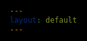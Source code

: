 ```yaml
---
layout: default
---
```


<html>


<head>
<meta charset="UTF-8"> 
<title>Chessboard</title>

<link rel="stylesheet" href="assets/css/chess.css" type="text/css">
<style>
@import url('https://fonts.googleapis.com/css?family=Chakra+Petch');
html, body{
  height: 100%;
  min-height: 100%;
  margin: 0;
	background: black;
	font-family: 'Chakra Petch', sans-serif;
	color: #ffffff;
	padding: 15px;
	overflow-x: hidden;
	max-width: 100%;
}
</style>


</head>

<body id="body">
</body>
<script src="assets/js/chessLogic.js">
</script>
<script>
    let color = true;
    let moving = false;
    lettersOnBoard = "abcdefgh";
    let gameMoves = [];
    let localColor;
    var lastMove = ["move1", "move2"]
    var chessInterval
    const url = "https://tngc.nighthawkcodescrums.gq/api/server"
    // const url = "http://localhost:8069/api/server"
    // const url = "http://10.8.141.104:8087/api/server"
    const winnerUrl = 'http://172.19.164.171:8087/api/chess_users'
    //useful functions
    openPage()
    function openPage(){
        // if (typeof localuid == "undefined"){
        //     var bad = document.createElement('p')
        //     bad.innerHTML = "Please Login before playing. If you are already logged in please double check that you are actually logged in or try logging in again. Reload the page when you have logged in."
        //     document.getElementById('body').appendChild(bad)
        //     return
        // }
        var container = document.createElement('div');
        var endgame = document.createElement('div');
        var uid = document.createElement('input');
        var joinGame = document.createElement('button');
        var startGame = document.createElement('button');
        container.classList.add('container');
        container.id = "container";
        endgame.classList.add('endgame');
        endgame.id = "endgame";
        joinGame.classList.add('button');
        joinGame.id = "joinGame"
        joinGame.innerHTML = "Join Game";
        joinGame.onclick = function(){
            if(uidCheck()){joinGamePage()}; 
            gameMoves = []}
        startGame.classList.add('button');
        startGame.innerHTML = "Start Game";
        startGame.id = "startGame"
        startGame.onclick = function(){
            if(uidCheck()){createNewGame()}
            document.getElementById("container").remove();
            gameMoves = []}
        uid.classList.add('button')
        uid.id = "uid"
        uid.type = "text"
        uid.placeholder = "Username"
        document.getElementById('body').appendChild(container)
        document.getElementById('container').appendChild(endgame)
        document.getElementById('endgame').appendChild(uid)
        document.getElementById('endgame').appendChild(joinGame)
        document.getElementById('endgame').appendChild(startGame)
    }
    function joinGamePage(){
        document.getElementById("startGame").remove();
        document.getElementById("joinGame").remove();
        var gid = document.createElement('input')
        var joinGame = document.createElement('button');
        gid.id = "gid"
        gid.type = "text"
        gid.classList.add('button')
        gid.placeholder = "Game Name"
        joinGame.classList.add('button');
            joinGame.id = "joinGame"
            joinGame.innerHTML = "Join Game";
            joinGame.onclick = function(){
                addSecondPlayer(); 
                document.getElementById("container").remove();
                gameMoves = []}
        document.getElementById('endgame').appendChild(gid)
        document.getElementById('endgame').appendChild(joinGame)
    }
    function uidCheck(){
        if(document.getElementById("uid").value == ""){
            var bad = document.createElement('p')
            bad.innerHTML = "Please reload and enter a username"
            document.getElementById("container").remove()
            document.getElementById('body').appendChild(bad)
            return false;
        }
        else {
            localuid = document.getElementById("uid").value
            return true
        }
    }
    function globalIDs(gidTemp){
        gid = gidTemp
    }
    function checkMove(){
        let moveCheckOptions = {
            mode : 'cors',
            method : 'GET'
        }
        fetch(url + '/', moveCheckOptions)
        .then(response => {
            if (response.status !== 200) {
            console.log(errorMsg);
            return;
            }
            response.json().then(data => {
            data.forEach((c) => {
                if (c[[gid]] != undefined){
                    var newMoves = [c[[gid]]["move1"], c[[gid]]["move2"]]
                    if (lastMove[0] != newMoves[0] || lastMove[1] != newMoves[1]){
                        lastMove = newMoves
                        chessBoard[newMoves[0]][1].move(newMoves[1], newMoves[0])
                        putBoard()
                        turn++
                        kingCheck()
                    }
                }
            })
        })
        })
    }
    function kingCheck(){
        kingAlive = false
        for (let i = 1; i < 9; i++){
                for (j in lettersOnBoard){
                    var thisId = lettersOnBoard[j] + i;
                    if (chessBoard[thisId][0] == localColor + "K"){
                        kingAlive = true
                    }
                }
            }   
        if (!kingAlive){
            if (localColor == "b"){
                endGame("w")
            }
            else if (localColor =="w"){
                endGame("b")
            }
        }
    }
    function pushMove(currentM, newM){
        let movePushOptions = {
            mode : 'cors',
            method: 'POST',
            body : JSON.stringify([gid, currentM, newM])
        }
        fetch(url + '/pushMove', movePushOptions)
        .then(response => {
            if (response.status !== 200) {
            console.log(errorMsg);
            return;
            }
        })
    }
    function pushWinner(winner){
        let moveCheckOptions = {
            mode : 'cors',
            method : 'GET'
        }
        fetch(url + '/', moveCheckOptions)
        .then(response => {
            if (response.status !== 200) {
            console.log(errorMsg);
            return;
            }
            response.json().then(data => {
            console.log(data)
            data.forEach((c) => {
                if (c[[gid]] != undefined){
                    console.log(c[gid])
                    postGame(winner, c[[gid]])
                }
            })
        })
        })
    }
    function postGame(winner, storedData){
        if (winner === 'w'){
            winner = storedData.uid1
        } else {
            winner = storedData.uid2
        }
        storedData.winner = winner
        var today = new Date()
        today = today.getTime()
        storedData.date = today
        delete storedData.move1
        delete storedData.move2
        console.log(storedData)
        storedData = JSON.stringify(storedData)
        storedData = JSON.parse(storedData)
        let movePushOptions = {
            mode : 'cors',
            method: 'POST',
            body : JSON.stringify(storedData)
        }
        fetch(winnerUrl + '/update_game', movePushOptions)
        .then(response => {
            if (response.status !== 200) {
            console.log(response);
            return;
            }
            console.log(response)
            response.json().then(data => {
                console.log(data)
            })
        })
    }
    function readGame(){
        var options = {
            mode : 'cors',
            method: 'GET'
        }
        fetch(url + "/", options)
        .then(response => {
        if (response.status !== 200) {
          console.log(errorMsg);
          return;
        }
        response.json().then(data => {
            console.log(data)
        })
    })
    }
    function addSecondPlayer(){
        gid = document.getElementById("gid").value
        localColor = "b"
        secondPlayerOptions ={
            mode : 'cors',
            method: 'POST',
            body: JSON.stringify([localuid, gid]),
        }
        fetch(url + "/secondPlayer", secondPlayerOptions)
        .then(response => {
            if (response.status !== 200) {
                console.log(errorMsg);
            return;
            }
        startGame()
        })
        return;
    }
    function createNewGame(){
        gidOptions = {
            mode :'cors',
            method: 'GET',
        }
        fetch(url + "/createNewGid", gidOptions)
        .then(response => {
            if (response.status !== 200){
                console.log(errorMsg);
            return;
            }
        response.json().then(data => {
            globalIDs(data)
            localColor = "w"
            createGameOptions = {
                mode : 'cors',
                method: 'POST',
                body : JSON.stringify({[gid] : {'uid1' : localuid, 'uid2' : 1234, 'move1' : 'move1', 'move2' : 'move2'}})
            }
            fetch(url + "/start", createGameOptions)
            .then(response => {
                if (response.status !== 200) {
                    console.log(errorMsg);
                return;
                }
            })
            startGame()
        })
        })
    }
    function getKeyByValue(object, value, type) {
        if (type == 1){
            return Object.keys(object).find(key => object[key] === value);
        }
        if (type == 2){
            return Object.keys(object).find(key => object[0][key] === value);
        }
        else{
            return "";
        }
    }
    function setBoard(obj){
            chessBoard[obj.position] = [obj.color + obj.id, obj]
    }
    function movePiece(currentM, newM){
            chessBoard[currentM][1].move(newM, currentM)
            lastMove = [currentM, newM]
            pushMove(currentM, newM)
    }
    function putOnBoard(id) {
            document.getElementById(id + "i").src = chessPieces[chessBoard[id][0][0]+chessBoard[id][0][1]];
            document.getElementById(id).style.fontSize = "60px";
            try{document.getElementById(id).classList.remove('selected')}catch{}
            if (id.split("")[1] == "1") color = !color;
            if (color){document.getElementById(id).classList.add('dark');}
            else document.getElementById(id).classList.add('light');
            color = !color;
    }
    function putBoard(){
            for (x in chessBoard){
                putOnBoard(x);
            }
    }
    function startGame(){
        var gidDisplay = document.createElement('p')
        gidDisplay.id = "gidDisplay"
        gidDisplay.innerHTML = "Game ID: \"" + gid + "\""
        var chessBoardDiv = document.createElement('div')
        chessBoardDiv.id = "chessBoard"
        chessBoardDiv.classList.add('chessboard')
        document.getElementById("body").appendChild(chessBoardDiv)
        document.getElementById("body").appendChild(gidDisplay)
        if (localColor == "w"){
            for (let i = 1; i < 9; i++){
                for (j in lettersOnBoard){
                    var thisId = lettersOnBoard[j] + (9 - i);
                    var square = document.createElement('div')
                    square.id = thisId
                    document.getElementById("chessBoard").appendChild(square)
                }
            }  
        }
        else {
            for (let i = 1; i < 9; i++){
                for (j in lettersOnBoard){
                    var thisId = lettersOnBoard[j] + i;
                    var square = document.createElement('div')
                    square.id = thisId
                    document.getElementById("chessBoard").appendChild(square)
                }
            }  
        } 
        // all of the setup
        chessBoard = {};
        //assigns the board
        for (j = 0; j <= 7; j++){
            letter = lettersOnBoard[j];
            for (i = 1; i <= 8; i++){
                var newKey = letter + i;
                chessBoard[newKey] = ["OO", undefined]
            }
        }
        currentM = [];
        // assigns chess piece codes to their emoji 
        chessPieces = {
            wP: "../TGDKPD_reunion_fort_batman/images/white_pawn.png",
            wR: "../TGDKPD_reunion_fort_batman/images/white_rook.png",
            wN: "../TGDKPD_reunion_fort_batman/images/white_knight.png",
            wB: "../TGDKPD_reunion_fort_batman/images/white_bishop.png",
            wQ: "../TGDKPD_reunion_fort_batman/images/white_queen.png",
            wK: "../TGDKPD_reunion_fort_batman/images/white_king.png",
            OO: "",
            bP: "../TGDKPD_reunion_fort_batman/images/black_pawn.png",
            bR: "../TGDKPD_reunion_fort_batman/images/black_rook.png",
            bN: "../TGDKPD_reunion_fort_batman/images/black_knight.png",
            bB: "../TGDKPD_reunion_fort_batman/images/black_bishop.png",
            bQ: "../TGDKPD_reunion_fort_batman/images/black_queen.png",
            bK: "../TGDKPD_reunion_fort_batman/images/black_king.png",
        }
        //   chessPieces = {
        //     wP: "../images/white_pawn.png",
        //     wR: "../images/white_rook.png",
        //     wN: "../images/white_knight.png",
        //     wB: "../images/white_bishop.png",
        //     wQ: "../images/white_queen.png",
        //     wK: "../images/white_king.png",
        //     OO: "",
        //     bP: "../images/black_pawn.png",
        //     bR: "../images/black_rook.png",
        //     bN: "../images/black_knight.png",
        //     bB: "../images/black_bishop.png",
        //     bQ: "../images/black_queen.png",
        //     bK: "../images/black_king.png",
        // }
        endGameBool = false;
        //move counter
        turn = 0;
        //Queens
        queenw = new queen("d1", "w")
        setBoard(queenw)
        queenb = new queen("d8", "b")
        setBoard(queenb)
        //Bishops
        bishopb1 = new bishop("c8", "b");
        setBoard(bishopb1)
        bishopb2 = new bishop("f8", "b");
        setBoard(bishopb2)
        bishopw1 = new bishop("c1", "w");
        setBoard(bishopw1)
        let bishopw2 = new bishop("f1", "w");
        setBoard(bishopw2)
        //Rooks
        rookb1 = new rook("a8", "b");
        setBoard(rookb1)
        rookb2 = new rook("h8", "b");
        setBoard(rookb2)
        rookw1 = new rook("a1", "w");
        setBoard(rookw1)
        rookw2 = new rook("h1", "w");
        setBoard(rookw2)
        //Pawns
        pawnw1 = new pawn("a2", "w")
        setBoard(pawnw1)
        pawnw2 = new pawn("b2", "w")
        setBoard(pawnw2)
        pawnw3 = new pawn("c2", "w")
        setBoard(pawnw3)
        pawnw4 = new pawn("d2", "w")
        setBoard(pawnw4)
        pawnw5 = new pawn("e2", "w")
        setBoard(pawnw5)
        pawnw6 = new pawn("f2", "w")
        setBoard(pawnw6)
        pawnw7 = new pawn("g2", "w")
        setBoard(pawnw7)
        pawnw8 = new pawn("h2", "w")
        setBoard(pawnw8)
        pawnb1 = new pawn("a7", "b")
        setBoard(pawnb1)
        pawnb2 = new pawn("b7", "b")
        setBoard(pawnb2)
        pawnb3 = new pawn("c7", "b")
        setBoard(pawnb3)
        pawnb4 = new pawn("d7", "b")
        setBoard(pawnb4)
        pawnb5 = new pawn("e7", "b")
        setBoard(pawnb5)
        pawnb6 = new pawn("f7", "b")
        setBoard(pawnb6)
        pawnb7 = new pawn("g7", "b")
        setBoard(pawnb7)
        pawnb8 = new pawn("h7", "b")
        setBoard(pawnb8)
        kingw = new king ("e1", "w")
        setBoard(kingw)
        kingb = new king ("e8", "b")
        setBoard(kingb)
        knightw1 = new knight ("b1", "w")
        setBoard(knightw1)
        knightw2 = new knight ("g1", "w")
        setBoard(knightw2)
        knightb1 = new knight ("b8", "b")
        setBoard(knightb1)
        knightb2 = new knight ("g8", "b")
        setBoard(knightb2)
        //puts the pieces on the board
        for (let i = 1; i < 9; i++){
            for (j in lettersOnBoard){
                const x = document.createElement('img') 
                var thisId = lettersOnBoard[j] + i;
                x.id=(thisId + "i")
                if (chessPieces[chessBoard[thisId][0][0]+chessBoard[thisId][0][1]] != ""){
                    x.src=(chessPieces[chessBoard[thisId][0][0]+chessBoard[thisId][0][1]])
                }
                document.getElementById(thisId).appendChild(x)
                document.getElementById(thisId).onclick = function () {move(this);};
            }
        }
        putBoard()
        chessInterval = setInterval(() => {   try {checkMove()} catch {console.log('heheheha')}}, 2000)
        }
        // startGame()
        function move(div){
            var id = div.id
            if (!moving && div.children[0].src.slice(-1) =="g" && turnMoveCheck(chessBoard[id][0][0])){
                moving = true
                if (div.children[0].src.slice(-1) == "g"){
                    currentM.push(id);
                    var moves = chessBoard[id][1].getAvailableMoves();
                    moves.forEach((c) => {
                        document.getElementById(c).classList.replace('dark', 'selected');
                        document.getElementById(c).classList.replace('light', 'selected');
                    })
                } 
            }else if (div.className == "selected"){
                divId = div.id
                if (chessBoard[divId][0][1] == "K"){
                    endGameBool = true;
                }
                movePiece(currentM[0], divId)
                gameMoves.push({["move" + turn] : [currentM[0], divId]})
                putBoard();
                if (endGameBool){setTimeout(() => endGame(localColor), 0)}
                moving = false;
                turn += 1;
                currentM = [];
            }else{
                putBoard();
                currentM = [];
                moving = false;
                if (div.children[0].src.slice(-1) == "g" && turnMoveCheck(chessBoard[id][0][0])){
                    move(id);
                }
            }
        }
        function turnMoveCheck(color){
            if (turn % 2 == 1 && localColor == "b" && localColor == color){
                return true
            }
            if (turn % 2 == 0 && localColor == "w" && localColor == color){
                return true
            }
            else {
                return false;
            }
        }
        function endGame(color){
            for (let i = 1; i < 9; i++){
                for (j in lettersOnBoard){
                    var thisId = lettersOnBoard[j] + i;
                    document.getElementById(thisId).remove()
                }
            }   
            document.getElementById("chessBoard").remove();
            var container = document.createElement('div');
            var endgame = document.createElement('div');
            var winlose = document.createElement('p');
            var joinGame = document.createElement('button');
            var startGame = document.createElement('button');
            container.classList.add('container');
            container.id = "container";
            winlose.classList.add('winLose');
            if (color = localColor){
                winlose.innerHTML = "You Win!"
            }
            else {
                winlose.innerHTML = "You Lose!"
            }
            endgame.classList.add('endgame');
            endgame.id = "endgame";
            joinGame.classList.add('button');
            joinGame.id = "joinGame"
            joinGame.innerHTML = "Join Game";
            joinGame.onclick = function(){
                joinGamePage(); 
                gameMoves = []}
            startGame.classList.add('button');
            startGame.innerHTML = "Start Game";
            startGame.id = "startGame"
            startGame.onclick = function(){
                createNewGame(); 
                document.getElementById("container").remove();
                gameMoves = []}
            document.getElementById('body').appendChild(container)
            document.getElementById('container').appendChild(endgame)
            document.getElementById('endgame').appendChild(joinGame)
            document.getElementById('endgame').appendChild(startGame)
            clearInterval(chessInterval)
            pushWinner(color)
            // setInterval(function (){
            //     deleteOptions = {
            //         mode : 'cors',
            //         method: 'DELETE',
            //         body : gid
            //     }
            //     fetch(url + "/removeGame", deleteOptions)
            //     .then(response => {
            //         if (response.status !== 200){
            //             console.log(errorMsg);
            //         return;
            //         }
            //     })
            // }, 10000)
            }   
</script>
<script>
</script>
</html>

